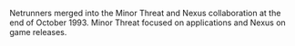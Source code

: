 Netrunners merged into the Minor Threat and Nexus collaboration at the end of October 1993. Minor Threat focused on applications and Nexus on game releases.